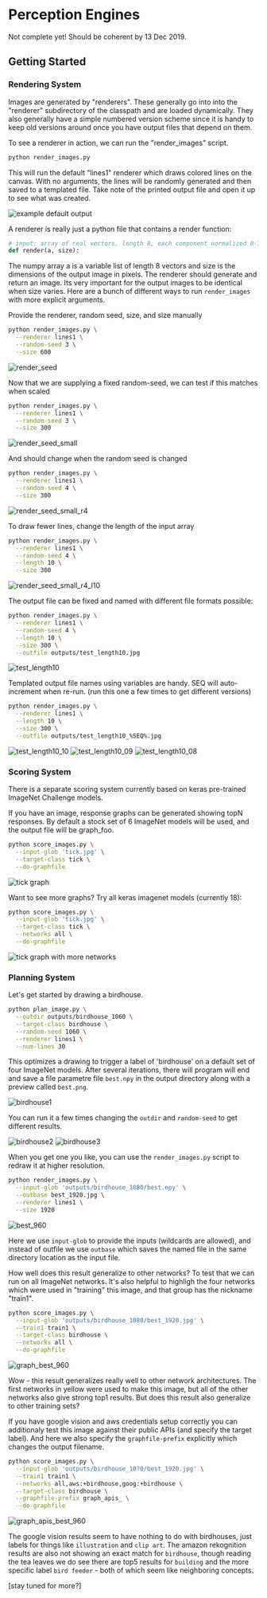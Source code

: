 # Perception Engines

Not complete yet! Should be coherent by 13 Dec 2019.

## Getting Started

### Rendering System

Images are generated by "renderers". These generally go into into the
"renderer" subdirectory of the classpath and are loaded dynamically.
They also generally have a simple numbered version scheme since it
is handy to keep old versions around once you have output files
that depend on them.

To see a renderer in action, we can run the "render_images" script.

```bash
python render_images.py
```

This will run the default "lines1" renderer which draws colored lines
on the canvas. With no arguments, the lines will be randomly generated
and then saved to a templated file. Take note of the printed output file
and open it up to see what was created.

![example default output](https://user-images.githubusercontent.com/945979/70071433-42b13980-165a-11ea-80bc-07548473bed7.jpg)


A renderer is really just a python file that contains a render function:
```python
# input: array of real vectors, length 8, each component normalized 0-1
def render(a, size):
```

The numpy array a is a variable list of length 8 vectors and size is
the dimensions of the output image in pixels. The renderer should
generate and return an image. Its very important for the output images
to be identical when size varies. Here are a bunch of different ways to
run `render_images` with more explicit arguments.


Provide the renderer, random seed, size, and size manually
```bash
python render_images.py \
  --renderer lines1 \
  --random-seed 3 \
  --size 600
  ```

![render_seed](https://user-images.githubusercontent.com/945979/70071432-42b13980-165a-11ea-9d6d-bdd14f7b13c4.jpg)

Now that we are supplying a fixed random-seed, we can test if this matches when scaled
```bash
python render_images.py \
  --renderer lines1 \
  --random-seed 3 \
  --size 300
```

![render_seed_small](https://user-images.githubusercontent.com/945979/70071431-42b13980-165a-11ea-847a-d7003d76c168.jpg)

And should change when the random seed is changed
```bash
python render_images.py \
  --renderer lines1 \
  --random-seed 4 \
  --size 300
```

![render_seed_small_r4](https://user-images.githubusercontent.com/945979/70071430-4218a300-165a-11ea-9b08-69a51e5fe285.jpg)

To draw fewer lines, change the length of the input array
```bash
python render_images.py \
  --renderer lines1 \
  --random-seed 4 \
  --length 10 \
  --size 300
```

![render_seed_small_r4_l10](https://user-images.githubusercontent.com/945979/70071429-4218a300-165a-11ea-9697-3cf11ec4532e.jpg)

The output file can be fixed and named with different file formats possible:
```bash
python render_images.py \
  --renderer lines1 \
  --random-seed 4 \
  --length 10 \
  --size 300 \
  --outfile outputs/test_length10.jpg
```

![test_length10](https://user-images.githubusercontent.com/945979/70071428-4218a300-165a-11ea-8282-117b7cb43254.jpg)

Templated output file names using variables are handy. SEQ will auto-increment when re-run. (run this one a few times to get different versions)
```bash
python render_images.py \
  --renderer lines1 \
  --length 10 \
  --size 300 \
  --outfile outputs/test_length10_%SEQ%.jpg
```

![test_length10_10](https://user-images.githubusercontent.com/945979/70071423-41800c80-165a-11ea-8b75-6a819bcb19d8.jpg)
![test_length10_09](https://user-images.githubusercontent.com/945979/70071425-41800c80-165a-11ea-8094-e7f4194f6e8f.jpg)
![test_length10_08](https://user-images.githubusercontent.com/945979/70071427-41800c80-165a-11ea-94a7-d8d2437f617b.jpg)


### Scoring System

There is a separate scoring system currently based on keras pre-trained ImageNet Challenge models.

If you have an image, response graphs can be generated showing topN responses. By default a stock set of 6 ImageNet models will be used, and the output file will be graph_foo.

```bash
python score_images.py \
  --input-glob 'tick.jpg' \
  --target-class tick \
  --do-graphfile
```

![tick graph](https://user-images.githubusercontent.com/945979/69919751-35bf0980-14e5-11ea-9e03-7ead3667d3c7.jpg)

Want to see more graphs? Try all keras imagenet models (currently 18):

```bash
python score_images.py \
  --input-glob 'tick.jpg' \
  --target-class tick \
  --networks all \
  --do-graphfile
```

![tick graph with more networks](https://user-images.githubusercontent.com/945979/69919752-35bf0980-14e5-11ea-8ade-8f0f65805da7.jpg)



### Planning System

Let's get started by drawing a birdhouse.

```bash
python plan_image.py \
  --outdir outputs/birdhouse_1060 \
  --target-class birdhouse \
  --random-seed 1060 \
  --renderer lines1 \
  --num-lines 30
```

This optimizes a drawing to trigger a label of 'birdhouse' on a default set of four
ImageNet models. After several iterations, there will program will end and save a file
parametre file `best.npy` in the output directory along with a preview called `best.png`.

![birdhouse1](https://user-images.githubusercontent.com/945979/70126508-0f17f300-16de-11ea-9afa-ee6c083c4960.jpg)

You can run it a few times changing the `outdir` and `random-seed` to get different results.

![birdhouse2](https://user-images.githubusercontent.com/945979/70126505-0f17f300-16de-11ea-83d7-fc6fdb89c083.jpg)
![birdhouse3](https://user-images.githubusercontent.com/945979/70126507-0f17f300-16de-11ea-8d3c-5bbb071a5eb5.jpg)

When you get one you like, you can use the `render_images.py` script to redraw it at higher resolution.

```bash
python render_images.py \
  --input-glob 'outputs/birdhouse_1080/best.npy' \
  --outbase best_1920.jpg \
  --renderer lines1 \
  --size 1920
```

![best_960](https://user-images.githubusercontent.com/945979/70126694-6f0e9980-16de-11ea-96ae-db1f80cc58a2.jpg)

Here we use `input-glob` to provide the inputs (wildcards are allowed), and instead
of outfile we use `outbase` which saves the named file in the same directory location
as the input file.

How well does this result generalize to other networks? To test that we can run on all
ImageNet networks. It's also helpful to highligh the four networks which were used in
"training" this image, and that group has the nickname "train1".

```bash
python score_images.py \
  --input-glob 'outputs/birdhouse_1080/best_1920.jpg' \
  --train1 train1 \
  --target-class birdhouse \
  --networks all \
  --do-graphfile
```

![graph_best_960](https://user-images.githubusercontent.com/945979/70126831-aa10cd00-16de-11ea-9250-b9c357b9f182.jpg)

Wow - this result generalizes really well to other network architectures. The first networks in yellow were used to make this image, but all of the other networks also give strong top1 results. But does this result also generalize to other training sets?

If you have google vision and aws credentials setup correctly you can additionaly test this image against their public APIs (and specify the target label). And here we also specify the `graphfile-prefix` explicitly which changes the output filename.

```bash
python score_images.py \
  --input-glob 'outputs/birdhouse_10?0/best_1920.jpg' \
  --train1 train1 \
  --networks all,aws:+birdhouse,goog:+birdhouse \
  --target-class birdhouse \
  --graphfile-prefix graph_apis_ \
  --do-graphfile
```

![graph_apis_best_960](https://user-images.githubusercontent.com/945979/70126830-aa10cd00-16de-11ea-93c6-efb38fb86791.jpg)

The google vision results seem to have nothing to do with birdhouses, just labels for things like `illustration` and `clip art`. The amazon rekognition results are also not showing an exact match for `birdhouse`, though reading the tea leaves we do see there are top5 results for `building` and the more specific label `bird feeder` - both of which seem like neighboring concepts.

[stay tuned for more?]